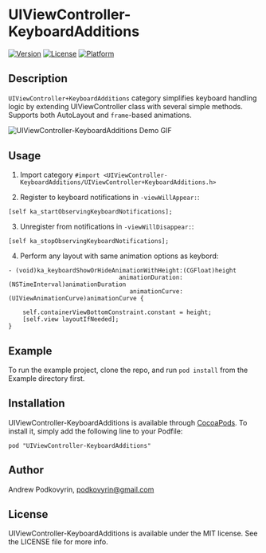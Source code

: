 # UIViewController-KeyboardAdditions

[![Version](https://img.shields.io/cocoapods/v/UIViewController-KeyboardAdditions.svg?style=flat)](http://cocoadocs.org/docsets/UIViewController-KeyboardAdditions)
[![License](https://img.shields.io/cocoapods/l/UIViewController-KeyboardAdditions.svg?style=flat)](http://cocoadocs.org/docsets/UIViewController-KeyboardAdditions)
[![Platform](https://img.shields.io/cocoapods/p/UIViewController-KeyboardAdditions.svg?style=flat)](http://cocoadocs.org/docsets/UIViewController-KeyboardAdditions)

## Description

`UIViewController+KeyboardAdditions` category simplifies keyboard handling logic by extending UIViewController class with several simple methods.
Supports both AutoLayout and `frame`-based animations.

<img src="https://raw.github.com/podkovyrin/UIViewController-KeyboardAdditions/master/demo.gif" alt="UIViewController-KeyboardAdditions Demo GIF" style="display:block; margin: 10px auto 30px auto; align:center"/>

## Usage

1. Import category `#import <UIViewController-KeyboardAdditions/UIViewController+KeyboardAdditions.h>`

2. Register to keyboard notifications in `-viewWillAppear:`:
```obj-c
[self ka_startObservingKeyboardNotifications];
```

3. Unregister from notifications in `-viewWillDisappear:`:
```obj-c
[self ka_stopObservingKeyboardNotifications];
```

4. Perform any layout with same animation options as keybord:

```obj-c
- (void)ka_keyboardShowOrHideAnimationWithHeight:(CGFloat)height
                               animationDuration:(NSTimeInterval)animationDuration
                                  animationCurve:(UIViewAnimationCurve)animationCurve {

    self.containerViewBottomConstraint.constant = height;
    [self.view layoutIfNeeded];
}
```

## Example

To run the example project, clone the repo, and run `pod install` from the Example directory first.

## Installation

UIViewController-KeyboardAdditions is available through [CocoaPods](http://cocoapods.org). To install
it, simply add the following line to your Podfile:

    pod "UIViewController-KeyboardAdditions"

## Author

Andrew Podkovyrin, podkovyrin@gmail.com

## License

UIViewController-KeyboardAdditions is available under the MIT license. See the LICENSE file for more info.

